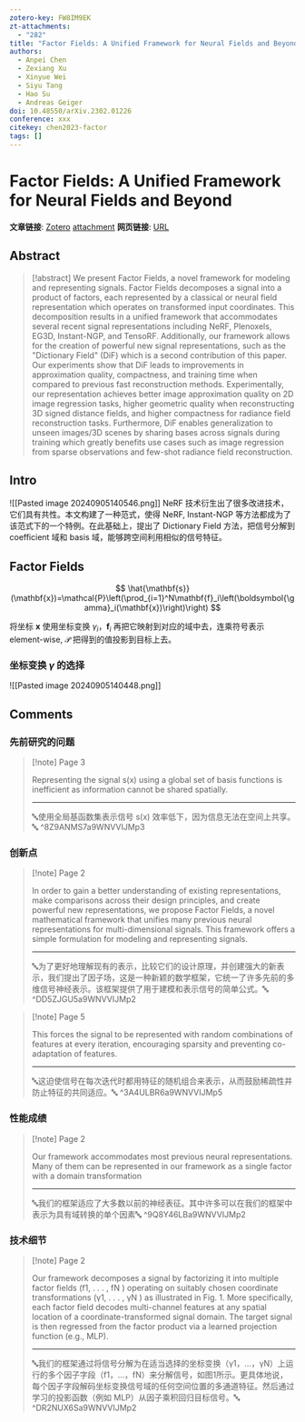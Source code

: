 ```yaml
---
zotero-key: FW8IM9EK
zt-attachments:
  - "282"
title: "Factor Fields: A Unified Framework for Neural Fields and Beyond"
authors:
  - Anpei Chen
  - Zexiang Xu
  - Xinyue Wei
  - Siyu Tang
  - Hao Su
  - Andreas Geiger
doi: 10.48550/arXiv.2302.01226
conference: xxx
citekey: chen2023-factor
tags: []
---
```

# Factor Fields: A Unified Framework for Neural Fields and Beyond

**文章链接**: [Zotero](zotero://select/library/items/FW8IM9EK) [attachment](<file:///home/ilot/Zotero/storage/9WNVVIJM/Chen%20%E7%AD%89%20-%202023%20-%20Factor%20Fields%20A%20Unified%20Framework%20for%20Neural%20Fiel.pdf>)
**网页链接**: [URL](http://arxiv.org/abs/2302.01226)
## Abstract

>[!abstract]
>We present Factor Fields, a novel framework for modeling and representing signals. Factor Fields decomposes a signal into a product of factors, each represented by a classical or neural field representation which operates on transformed input coordinates. This decomposition results in a unified framework that accommodates several recent signal representations including NeRF, Plenoxels, EG3D, Instant-NGP, and TensoRF. Additionally, our framework allows for the creation of powerful new signal representations, such as the "Dictionary Field" (DiF) which is a second contribution of this paper. Our experiments show that DiF leads to improvements in approximation quality, compactness, and training time when compared to previous fast reconstruction methods. Experimentally, our representation achieves better image approximation quality on 2D image regression tasks, higher geometric quality when reconstructing 3D signed distance fields, and higher compactness for radiance field reconstruction tasks. Furthermore, DiF enables generalization to unseen images/3D scenes by sharing bases across signals during training which greatly benefits use cases such as image regression from sparse observations and few-shot radiance field reconstruction.


## Intro
![[Pasted image 20240905140546.png]]
NeRF 技术衍生出了很多改进技术，它们具有共性。本文构建了一种范式，使得 NeRF, Instant-NGP 等方法都成为了该范式下的一个特例。在此基础上，提出了 Dictionary Field 方法，把信号分解到 coefficient 域和 basis 域，能够跨空间利用相似的信号特征。

## Factor Fields
$$
\hat{\mathbf{s}}(\mathbf{x})=\mathcal{P}\left(\prod_{i=1}^N\mathbf{f}_i\left(\boldsymbol{\gamma}_i(\mathbf{x})\right)\right)
$$

将坐标 $\mathbf{x}$ 使用坐标变换 $\gamma_{i}$，$\mathbf{f}_{i}$ 再把它映射到对应的域中去，连乘符号表示 element-wise, $\mathcal{P}$ 把得到的值投影到目标上去。

### 坐标变换 $\gamma$ 的选择
![[Pasted image 20240905140448.png]]

## Comments

### 先前研究的问题

> [!note] Page 3
> 
> Representing the signal s(x) using a global set of basis functions is inefficient as information cannot be shared spatially.
> 
> ---
> 🔤使用全局基函数集表示信号 s(x) 效率低下，因为信息无法在空间上共享。🔤
> ^8Z9ANMS7a9WNVVIJMp3

### 创新点

> [!note] Page 2
> 
> In order to gain a better understanding of existing representations, make comparisons across their design principles, and create powerful new representations, we propose Factor Fields, a novel mathematical framework that unifies many previous neural representations for multi-dimensional signals. This framework offers a simple formulation for modeling and representing signals.
> 
> ---
> 🔤为了更好地理解现有的表示，比较它们的设计原理，并创建强大的新表示，我们提出了因子场，这是一种新颖的数学框架，它统一了许多先前的多维信号神经表示。该框架提供了用于建模和表示信号的简单公式。🔤
> ^DD5ZJGU5a9WNVVIJMp2

> [!note] Page 5
> 
> This forces the signal to be represented with random combinations of features at every iteration, encouraging sparsity and preventing co-adaptation of features.
> 
> ---
> 🔤这迫使信号在每次迭代时都用特征的随机组合来表示，从而鼓励稀疏性并防止特征的共同适应。🔤
> ^3A4ULBR6a9WNVVIJMp5

### 性能成绩

> [!note] Page 2
> 
> Our framework accommodates most previous neural representations. Many of them can be represented in our framework as a single factor with a domain transformation
> 
> ---
> 🔤我们的框架适应了大多数以前的神经表征。其中许多可以在我们的框架中表示为具有域转换的单个因素🔤
> ^9Q8Y46LBa9WNVVIJMp2

### 技术细节

> [!note] Page 2
> 
> Our framework decomposes a signal by factorizing it into multiple factor fields (f1, . . . , fN ) operating on suitably chosen coordinate transformations (γ1, . . . , γN ) as illustrated in Fig. 1. More specifically, each factor field decodes multi-channel features at any spatial location of a coordinate-transformed signal domain. The target signal is then regressed from the factor product via a learned projection function (e.g., MLP).
> 
> ---
> 🔤我们的框架通过将信号分解为在适当选择的坐标变换（γ1，...，γN）上运行的多个因子字段（f1，...，fN）来分解信号，如图1所示。更具体地说，每个因子字段解码坐标变换信号域的任何空间位置的多通道特征。然后通过学习的投影函数（例如 MLP）从因子乘积回归目标信号。🔤
> ^DR2NUX6Sa9WNVVIJMp2

